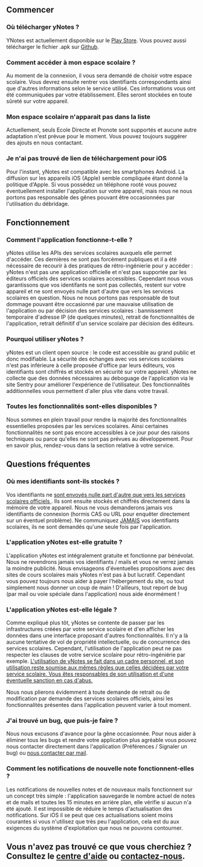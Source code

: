 ## Commencer

### Où télécharger yNotes ?

YNotes est actuellement disponible sur le [Play Store](https://play.google.com/store/apps/details?id=fr.ynotes). Vous pouvez aussi télécharger le fichier .apk sur [Github](https://github.com/EduWireApps/ynotes/releases).

### Comment accéder à mon espace scolaire ?

Au moment de la connexion, il vous sera demandé de choisir votre espace scolaire. Vous devrez ensuite rentrer vos identifiants correspondants ainsi que d'autres informations selon le service utilisé. Ces informations vous ont été communiquées par votre établissement. Elles seront stockées en toute sûreté sur votre appareil.

### Mon espace scolaire n'apparait pas dans la liste

Actuellement, seuls Ecole Directe et Pronote sont supportés et aucune autre adaptation n'est prévue pour le moment. Vous pouvez toujours suggérer des ajouts en nous contactant.

### Je n'ai pas trouvé de lien de téléchargement pour iOS

Pour l'instant, yNotes est compatible avec les smartphones Android. La diffusion sur les appareils iOS (Apple) semble compliquée étant donné la politique d'Apple. Si vous possédez un téléphone rooté vous pouvez éventuellement installer l'application sur votre appareil, mais nous ne nous portons pas responsable des gênes pouvant être occasionnées par l'utilisation du débridage.

## Fonctionnement

### Comment l'application fonctionne-t-elle ?

yNotes utilise les APIs des services scolaires auxquels elle permet d'accéder. Ces dernières ne sont pas forcément publiques et il a été nécessaire de recourir à des pratiques de rétro-ingénierie pour y accéder : yNotes n'est pas une application officielle et n'est pas supportée par les éditeurs officiels des services scolaires accessibles. Cependant nous vous garantissons que vos identifants ne sont pas collectés, restent sur votre appareil et ne sont envoyés nulle part d'autre que vers les services scolaires en question. Nous ne nous portons pas responsable de tout dommage pouvant être occasionné par une mauvaise utilisation de l'application ou par décision des services scolaires : bannissement temporaire d'adresse IP (de quelques minutes), retrait de fonctionnalités de l'application, retrait définitif d'un service scolaire par décision des éditeurs.

### Pourquoi utiliser yNotes ?

yNotes est un client open source : le code est accessible au grand public et donc modifiable. La sécurité des échanges avec vos services scolaires n'est pas inférieure à celle proposée d'office par leurs éditeurs, vos identifiants sont chiffrés et stockés en sécurité sur votre appareil. yNotes ne collecte que des données nécessaires au deboguage de l'application via le site Sentry pour améliorer l'expérience de l'utilisateur. Des fonctionnalités additionnelles vous permettent d'aller plus vite dans votre travail.

### Toutes les fonctionnalités sont-elles disponibles ?

Nous sommes en plein travail pour rendre la majorité des fonctionnalités essentielles proposées par les services scolaires. Ainsi certaines fonctionnalités ne sont pas encore accessibles à ce jour pour des raisons techniques ou parce qu'elles ne sont pas prévues au développement. Pour en savoir plus, rendez-vous dans la section relative à votre service.

## Questions fréquentes

### Où mes identifiants sont-ils stockés ?

Vos identifiants ne <u>sont envoyés nulle part d'autre que vers les services scolaires officiels </u>. Ils sont ensuite stockés et chiffrés directement dans la mémoire de votre appareil. Nous ne vous demanderons jamais vos identifiants de connexion (hormis CAS ou URL pour enquêter directement sur un éventuel problème). Ne communiquez <u>JAMAIS</u> vos identifiants scolaires, ils ne sont demandés qu'une seule fois par l'application.

### L'application yNotes est-elle gratuite ?

L'application yNotes est intégralement gratuite et fonctionne par bénévolat. Nous ne revendrons jamais vos identifiants / mails et vous ne verrez jamais la moindre publicité. Nous envisageons d'éventuelles propositions avec des sites de cours scolaires mais yNotes n'est pas à but lucratif. Cependant vous pouvez toujours nous aider à payer l'hébergement du site, ou tout simplement nous donner un coup de main ! D'ailleurs, tout report de bug (par mail ou voie spéciale dans l'application) nous aide énormément !

### L'application yNotes est-elle légale ?

Comme expliqué plus tôt, yNotes se contente de passer par les infrastructures créées par votre service scolaire et d'en afficher les données dans une interface proposant d'autres fonctionnalités. Il n'y a là aucune tentative de vol de propriété intellectuelle, ou de concurrence des services scolaires. Cependant, l'utilisation de l'application peut ne pas respecter les clauses de votre service scolaire pour rétro-ingéniérie par exemple. <u>L'utilisation de yNotes se fait dans un cadre personnel, et son utilisation reste soumise aux mêmes règles que celles décidées par votre service scolaire. Vous êtes responsables de son utilisation et d'une éventuelle sanction en cas d'abus.</u>

Nous nous plierons évidemment à toute demande de retrait ou de modification par demande des services scolaires officiels, ainsi les fonctionnalités présentes dans l'application peuvent varier à tout moment.

### J'ai trouvé un bug, que puis-je faire ?

Nous nous excusons d'avance pour la gêne occasionnée. Pour nous aider à éliminer tous les bugs et rendre votre application plus agréable vous pouvez nous contacter directement dans l'application (Préférences / Signaler un bug) ou [nous contacter par mail](mailto:contact@ynotes.fr).

### Comment les notifications de nouvelle note fonctionnent-elles ?

Les notifications de nouvelles notes et de nouveaux mails fonctionnent sur un concept très simple : l'application sauvegarde le nombre actuel de notes et de mails et toutes les 15 minutes en arrière plan, elle vérifie si aucun n'a été ajouté. Il est impossible de réduire le temps d'actualisation des notifications. Sur iOS il se peut que ces actualisations soient moins courantes si vous n'utilisez que très peu l'application, cela est du aux exigences du système d'exploitation que nous ne pouvons contourner.

## Vous n'avez pas trouvé ce que vous cherchiez ? Consultez le [centre d'aide](https://support.ynotes.fr) ou [contactez-nous](mailto:contact@ynotes.fr).